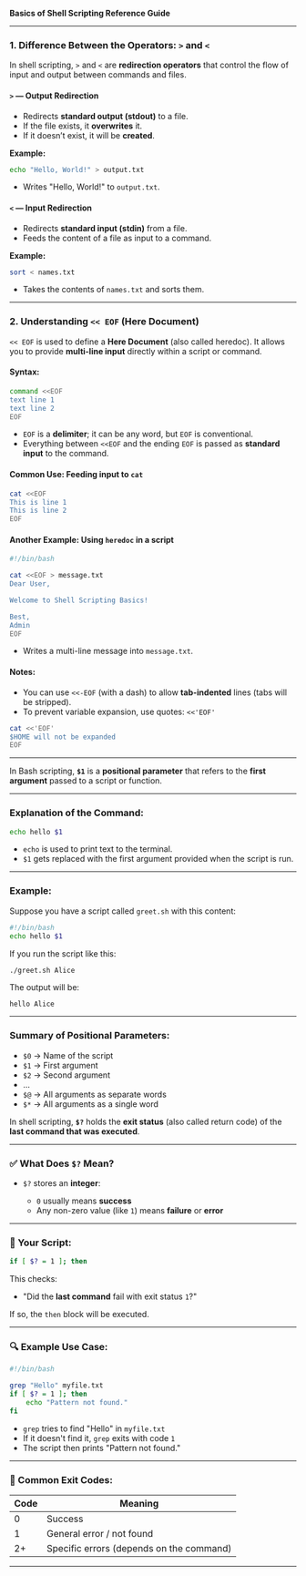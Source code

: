 
**Basics of Shell Scripting Reference Guide**

---

### 1. **Difference Between the Operators: `>` and `<`**

In shell scripting, `>` and `<` are **redirection operators** that control the flow of input and output between commands and files.

#### `>` — Output Redirection

* Redirects **standard output (stdout)** to a file.
* If the file exists, it **overwrites** it.
* If it doesn’t exist, it will be **created**.

**Example:**

```bash
echo "Hello, World!" > output.txt
```

* Writes "Hello, World!" to `output.txt`.

#### `<` — Input Redirection

* Redirects **standard input (stdin)** from a file.
* Feeds the content of a file as input to a command.

**Example:**

```bash
sort < names.txt
```

* Takes the contents of `names.txt` and sorts them.

---

### 2. **Understanding `<< EOF` (Here Document)**

`<< EOF` is used to define a **Here Document** (also called heredoc). It allows you to provide **multi-line input** directly within a script or command.

#### Syntax:

```bash
command <<EOF
text line 1
text line 2
EOF
```

* `EOF` is a **delimiter**; it can be any word, but `EOF` is conventional.
* Everything between `<<EOF` and the ending `EOF` is passed as **standard input** to the command.

#### Common Use: Feeding input to `cat`

```bash
cat <<EOF
This is line 1
This is line 2
EOF
```

#### Another Example: Using `heredoc` in a script

```bash
#!/bin/bash

cat <<EOF > message.txt
Dear User,

Welcome to Shell Scripting Basics!

Best,
Admin
EOF
```

* Writes a multi-line message into `message.txt`.

#### Notes:

* You can use `<<-EOF` (with a dash) to allow **tab-indented** lines (tabs will be stripped).
* To prevent variable expansion, use quotes: `<<'EOF'`

```bash
cat <<'EOF'
$HOME will not be expanded
EOF
```

---

In Bash scripting, **`$1`** is a **positional parameter** that refers to the **first argument** passed to a script or function.

---

### Explanation of the Command:

```bash
echo hello $1
```

* `echo` is used to print text to the terminal.
* `$1` gets replaced with the first argument provided when the script is run.

---

### Example:

Suppose you have a script called `greet.sh` with this content:

```bash
#!/bin/bash
echo hello $1
```

If you run the script like this:

```bash
./greet.sh Alice
```

The output will be:

```
hello Alice
```

---

### Summary of Positional Parameters:

* `$0` → Name of the script
* `$1` → First argument
* `$2` → Second argument
* ...
* `$@` → All arguments as separate words
* `$*` → All arguments as a single word


In shell scripting, **`$?`** holds the **exit status** (also called return code) of the **last command that was executed**.

---

### ✅ What Does `$?` Mean?

* `$?` stores an **integer**:

  * `0` usually means **success**
  * Any non-zero value (like `1`) means **failure** or **error**

---

### 📌 Your Script:

```bash
if [ $? = 1 ]; then
```

This checks:

* "Did the **last command** fail with exit status `1`?"

If so, the `then` block will be executed.

---

### 🔍 Example Use Case:

```bash
#!/bin/bash

grep "Hello" myfile.txt
if [ $? = 1 ]; then
    echo "Pattern not found."
fi
```

* `grep` tries to find "Hello" in `myfile.txt`
* If it doesn't find it, `grep` exits with code `1`
* The script then prints "Pattern not found."

---

### 🧠 Common Exit Codes:

| Code | Meaning                                  |
| ---- | ---------------------------------------- |
| 0    | Success                                  |
| 1    | General error / not found                |
| 2+   | Specific errors (depends on the command) |

---


